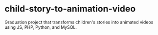 # child-story-to-animation-video
Graduation project that transforms children's stories into animated videos using JS, PHP, Python, and MySQL.
